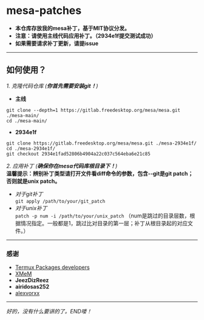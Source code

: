 # mesa-patches
- **本仓库存放我的mesa补丁，基于MIT协议分发。**  
- **注意：请使用主线代码应用补丁。（2934e1f提交测试成功）**  
- **如果需要请求补丁更新，请提issue**  
---
## 如何使用？
_1. 克隆代码仓库 (**你首先需要安装git！**)_
- **主线**
```
git clone --depth=1 https://gitlab.freedesktop.org/mesa/mesa.git ./mesa-main/
cd ./mesa-main/
```
- **2934e1f**
```
git clone https://gitlab.freedesktop.org/mesa/mesa.git ./mesa-2934e1f/
cd ./mesa-2934e1f/
git checkout 2934e1fad52806b4904a22c037c564eba6e21c85
```
_2. 应用补丁 (**确保你在mesa代码库根目录下！**)_  
**温馨提示：辨别补丁类型请打开文件看diff命令的参数，包含--git是git patch；否则就是unix patch。**  
* _对于git补丁_  
`git apply /path/to/your/git_patch`  
* _对于unix补丁_  
`patch -p num -i /path/to/your/unix_patch` （num是跳过的目录层数，根据情况指定。一般都是1，跳过比对目录的第一层；补丁从根目录起的对应文件。）   
---
### 感谢
* [Termux Packages developers](https://github.com/termux/termux-packages "Termux Packages Github Repository")
* [XMeM](https://github.com/XMeM "XMeM Github")
* **JeezDizReez**
* **airidosas252**
* [alexvorxx](https://github.com/alexvorxx "alexvorxx Github")
---
_好的，没有什么要讲的了。END喽！_
